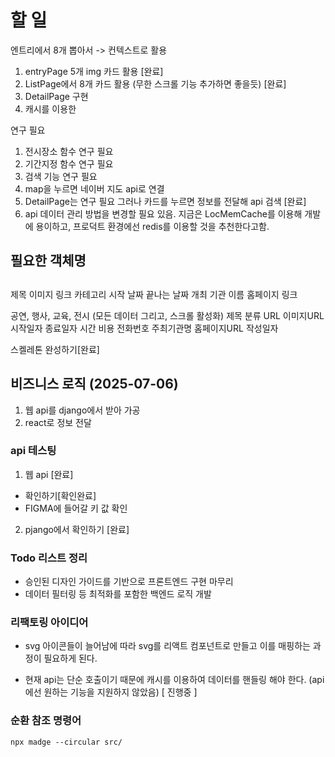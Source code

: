# 할 일

엔트리에서 8개 뽑아서 -> 컨텍스트로 활용

1. entryPage 5개 img 카드 활용 [완료]
2. ListPage에서 8개 카드 활용 (무한 스크롤 기능 추가하면 좋을듯) [완료]
3. DetailPage 구현
4. 캐시를 이용한

연구 필요

1. 전시장소 함수 연구 필요
2. 기간지정 함수 연구 필요
3. 검색 기능 연구 필요
4. map을 누르면 네이버 지도 api로 연결
5. DetailPage는 연구 필요 그러나 카드를 누르면 정보를 전달해 api 검색 [완료]
6. api 데이터 관리 방법을 변경할 필요 있음. 지금은 LocMemCache를 이용해 개발에 용이하고, 프로덕트 환경에선 redis를 이용할 것을 추천한다고함.

## 필요한 객체명

## <ImgCard>

제목
이미지 링크
카테고리
시작 날짜
끝나는 날짜
개최 기관 이름
홈페이지 링크

<Category>
공연, 행사, 교육, 전시

<DetailPage>
(모든 데이터 그리고, 스크롤 활성화)
제목
분류
URL
이미지URL
시작일자
종료일자
시간
비용
전화번호
주최기관명
홈페이지URL
작성일자

스켈레톤 완성하기[완료]

## 비즈니스 로직 (2025-07-06)

1. 웹 api를 django에서 받아 가공
2. react로 정보 전달

### api 테스팅

1. 웹 api [완료]

- 확인하기[확인완료]
- FIGMA에 들어갈 키 값 확인

2. pjango에서 확인하기 [완료]

### Todo 리스트 정리

- 승인된 디자인 가이드를 기반으로 프론트엔드 구현 마무리
- 데이터 필터링 등 최적화를 포함한 백엔드 로직 개발

### 리팩토링 아이디어

- svg 아이콘들이 늘어남에 따라 svg를 리액트 컴포넌트로 만들고 이를 매핑하는 과정이 필요하게 된다.

- 현재 api는 단순 호출이기 때문에 캐시를 이용하여 데이터를 핸들링 해야 한다. (api에선 원하는 기능을 지원하지 않았음) [ 진행중 ]

### 순환 참조 명령어

```
npx madge --circular src/
```

